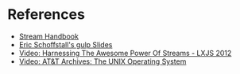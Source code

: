 # References
- [Stream Handbook](https://github.com/substack/stream-handbook "Stream Handbook on Github")
- [Eric Schoffstall's gulp Slides](http://slid.es/contra/gulp "Eric Schoffstall's gulp Slides")
- [Video: Harnessing The Awesome Power Of Streams - LXJS 2012](http://www.youtube.com/watch?v=lQAV3bPOYHo "Video: Harnessing The Awesome Power Of Streams - LXJS 2012")
- [Video: AT&T Archives: The UNIX Operating System](http://youtu.be/tc4ROCJYbm0?t=5m32s "Video: AT&T Archives: The UNIX Operating System")
